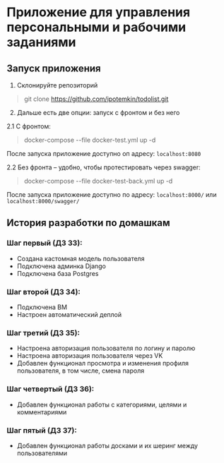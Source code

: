 # Приложение для управления персональными и рабочими заданиями


## Запуск приложения

1. Склонируйте репозиторий 

>git clone https://github.com/ipotemkin/todolist.git

2. Дальше есть две опции: запуск с фронтом и без него

2.1 С фронтом:

>docker-compose --file docker-test.yml up -d

После запуска приложение доступно оп адресу: ```localhost:8080```

2.2 Без фронта – удобно, чтобы протестировать через swagger:

>docker-compose --file docker-test-back.yml up -d

После запуска приложение доступно по адресу: ```localhost:8000/``` или ```localhost:8000/swagger/```

## История разработки по домашкам
### Шаг первый (ДЗ 33):

- Создана кастомная модель пользователя
- Подключена админка Django
- Подключена база Postgres

### Шаг второй (ДЗ 34):

- Подключена ВМ
- Настроен автоматический деплой

### Шаг третий (ДЗ 35):

- Настроена авторизация пользователя по логину и паролю
- Настроена авторизация пользователя через VK
- Добавлен функционал просмотра и изменения профиля пользователя, в том числе, смена пароля


### Шаг четвертый (ДЗ 36):

- Добавлен функционал работы с категориями, целями и комментариями


### Шаг пятый (ДЗ 37):

- Добавлен функционал работы досками и их шеринг между пользователями
